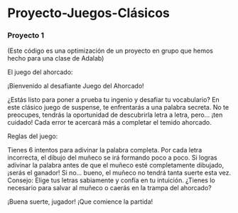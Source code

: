 # Proyecto-Juegos-Clásicos

### Proyecto 1 
(Este código es una optimización de un proyecto en grupo que hemos hecho para una clase de Adalab)

El juego del ahorcado:

¡Bienvenido al desafiante Juego del Ahorcado!

¿Estás listo para poner a prueba tu ingenio y desafiar tu vocabulario? En este clásico juego de suspense, te enfrentarás a una palabra secreta. No te preocupes, tendrás la oportunidad de descubrirla letra a letra, pero... ¡ten cuidado! Cada error te acercará más a completar el temido ahorcado.

Reglas del juego:

Tienes 6 intentos para adivinar la palabra completa.
Por cada letra incorrecta, el dibujo del muñeco se irá formando poco a poco.
Si logras adivinar la palabra antes de que el muñeco esté completamente dibujado, ¡serás el ganador! Si no... bueno, el muñeco no tendrá tanta suerte esta vez.
Consejo: Elige tus letras sabiamente y confía en tu intuición. ¿Tienes lo necesario para salvar al muñeco o caerás en la trampa del ahorcado?

¡Buena suerte, jugador! ¡Que comience la partida!
